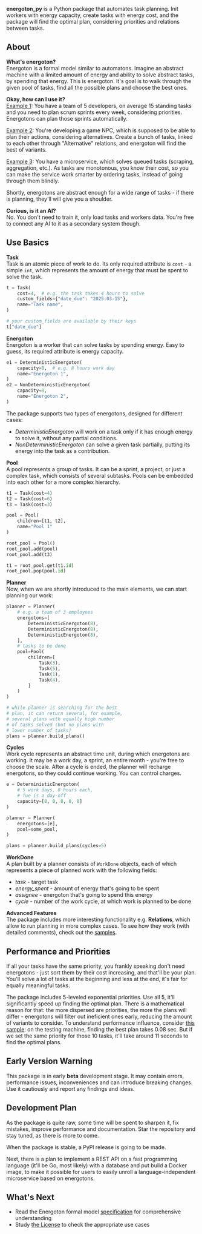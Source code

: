 **energoton_py** is a Python package that automates task planning. Init workers with energy capacity, create tasks with energy cost, and the package will find the optimal plan, considering priorities and relations between tasks.

## About
**What's energoton?**  
Energoton is a formal model similar to automatons. Imagine an abstract machine with a limited amount of energy and ability to solve abstract tasks, by spending that energy. This is energoton. It's goal is to walk through the given pool of tasks, find all the possible plans and choose the best ones.

**Okay, how can I use it?**  
<u>Example 1</u>: You have a team of 5 developers, on average 15 standing tasks and you need to plan scrum sprints every week, considering priorities. Energotons can plan those sprints automatically.

<u>Example 2</u>: You're developing a game NPC, which is supposed to be able to plan their actions, considering alternatives. Create a bunch of tasks, linked to each other through "Alternative" relations, and energoton will find the best of variants.

<u>Example 3</u>: You have a microservice, which solves queued tasks (scraping, aggregation, etc.). As tasks are monotonous, you know their cost, so you can make the service work smarter by ordering tasks, instead of going through them blindly.

Shortly, energotons are abstract enough for a wide range of tasks - if there is planning, they'll will give you a shoulder.

**Curious, is it an AI?**  
No. You don't need to train it, only load tasks and workers data. You're free to connect any AI to it as a secondary system though.

## Use Basics
**Task**  
Task is an atomic piece of work to do. Its only required attribute is `cost` - a simple `int`, which represents the amount of energy that must be spent to solve the task.

```python
t = Task(
    cost=4,  # e.g. the task takes 4 hours to solve
    custom_fields={"date_due": "2025-03-15"},
    name="Task name",
)

# your custom_fields are available by their keys
t["date_due"]
```

**Energoton**  
Energoton is a worker that can solve tasks by spending energy. Easy to guess, its required attribute is energy capacity.

```python
e1 = DeterministicEnergoton(
    capacity=8,  # e.g. 8 hours work day
    name="Energoton 1",
)
e2 = NonDeterministicEnergoton(
    capacity=8,
    name="Energoton 2",
)
```
The package supports two types of energotons, designed for different cases:  
  
* _DeterministicEnergoton_ will work on a task only if it has enough energy to solve it, without any partial conditions.
* _NonDeterministicEnergoton_ can solve a given task partially, putting its energy into the task as a contribution.
  
**Pool**  
A pool represents a group of tasks. It can be a sprint, a project, or just a complex task, which consists of several subtasks. Pools can be embedded into each other for a more complex hierarchy.

```python
t1 = Task(cost=4)
t2 = Task(cost=6)
t3 = Task(cost=3)

pool = Pool(
    children=[t1, t2],
    name="Pool 1"
)

root_pool = Pool()
root_pool.add(pool)
root_pool.add(t3)

t1 = root_pool.get(t1.id)
root_pool.pop(pool.id)
```

**Planner**  
Now, when we are shortly introduced to the main elements, we can start planning our work:
```python
planner = Planner(
    # e.g. a team of 3 employees
    energotons=[
        DeterministicEnergoton(8),
        DeterministicEnergoton(8),
        DeterministicEnergoton(8),
    ],
    # tasks to be done
    pool=Pool(
        children=[
            Task(3),
            Task(5),
            Task(1),
            Task(4),
        ]
    )
)

# while planner is searching for the best
# plan, it can return several, for example,
# several plans with equally high number
# of tasks solved (but no plans with
# lower number of tasks)
plans = planner.build_plans()
```
**Cycles**  
Work cycle represents an abstract time unit, during which energotons are working. It may be a work day, a sprint, an entire month - you're free to choose the scale. After a cycle is ended, the planner will recharge energotons, so they could continue working. You can control charges.
```python
e = DeterministicEnergoton(
    # 5 work days, 8 hours each,
    # Tue is a day-off
    capacity=[8, 0, 8, 8, 8]
)

planner = Planner(
    energotons=[e],
    pool=some_pool,
)

plans = planner.build_plans(cycles=5)
```

**WorkDone**  
A plan built by a planner consists of `WorkDone` objects, each of which represents a piece of planned work with the following fields:
* *task* - target task
* *energy_spent* - amount of energy that's going to be spent
* *assignee* - energoton that's going to spend this energy
* *cycle* - number of the work cycle, at which work is planned to be done

**Advanced Features**  
The package includes more interesting functionality e.g. **Relations**, which allow to run planning in more complex cases. To see how they work (with detailed comments), check out the [samples](https://github.com/IlyaFaer/energoton/tree/main/samples).

## Performance and Priorities
If all your tasks have the same priority, you frankly speaking don't need energotons - just sort them by their cost increasing, and that'll be your plan. You'll solve a lot of tasks at the beginning and less at the end, it's fair for equally meaningful tasks.  
  
The package includes 5-leveled exponential priorities. Use all 5, it'll significantly speed up finding the optimal plan. There is a mathematical reason for that: the more dispersed are priorities, the more the plans will differ - energotons will filter out ineficient ones early, reducing the amount of variants to consider. To understand performance influence, consider [this sample](https://github.com/IlyaFaer/energoton_py/blob/main/samples/5_plans_for_a_week_for_a_team.py): on the testing machine, finding the best plan takes 0.08 sec. But if we set the same priority for those 10 tasks, it'll take around 11 seconds to find the optimal plans.

## Early Version Warning
This package is in early **beta** development stage. It may contain errors, performance issues, inconveniences and can introduce breaking changes. Use it cautiously and report any findings and ideas.

## Development Plan
As the package is quite raw, some time will be spent to sharpen it, fix mistakes, improve performance and documentation. Star the repository and stay tuned, as there is more to come.  

When the package is stable, a PyPl release is going to be made.  
  
Next, there is a plan to implement a REST API on a fast programming language (it'll be Go, most likely) with a database and put build a Docker image, to make it possible for users to easily unroll a language-independent microservice based on energotons.  

## What's Next
* Read the Energoton formal model [specification](https://docs.google.com/document/d/1qSr1LRrfzFkJYoJUsLwi7DLwz6v3poVYMY_cnEyMLn8/edit?usp=sharing) for comprehensive understanding
* Study [the License](https://github.com/IlyaFaer/energoton_py/blob/main/LICENSE.md) to check the appropriate use cases

